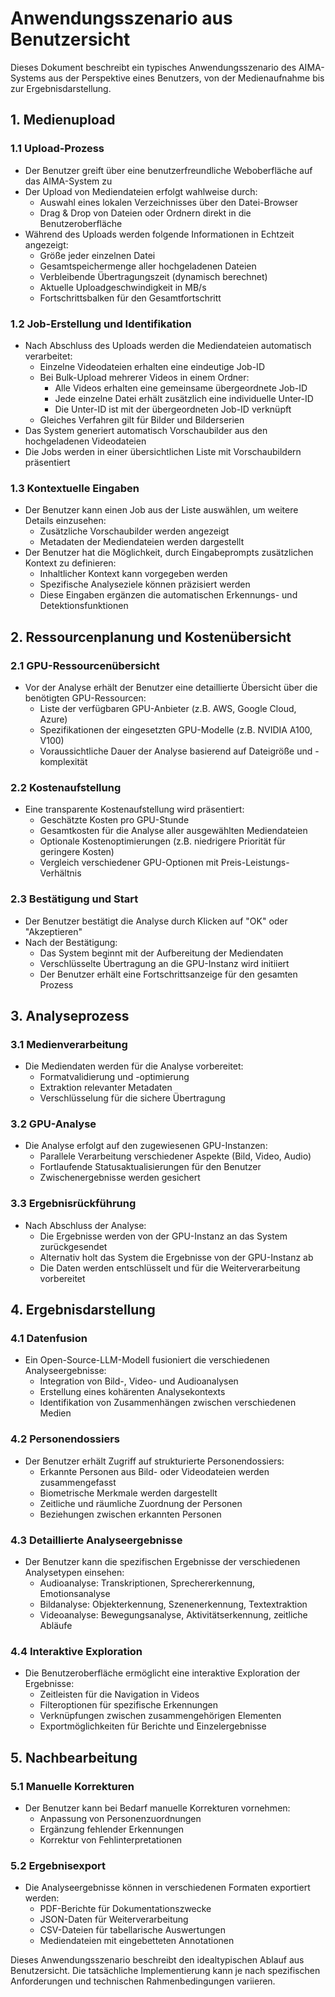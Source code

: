 # Anwendungsszenario aus Benutzersicht

Dieses Dokument beschreibt ein typisches Anwendungsszenario des AIMA-Systems aus der Perspektive eines Benutzers, von der Medienaufnahme bis zur Ergebnisdarstellung.

## 1. Medienupload

### 1.1 Upload-Prozess

- Der Benutzer greift über eine benutzerfreundliche Weboberfläche auf das AIMA-System zu
- Der Upload von Mediendateien erfolgt wahlweise durch:
  - Auswahl eines lokalen Verzeichnisses über den Datei-Browser
  - Drag & Drop von Dateien oder Ordnern direkt in die Benutzeroberfläche
- Während des Uploads werden folgende Informationen in Echtzeit angezeigt:
  - Größe jeder einzelnen Datei
  - Gesamtspeichermenge aller hochgeladenen Dateien
  - Verbleibende Übertragungszeit (dynamisch berechnet)
  - Aktuelle Uploadgeschwindigkeit in MB/s
  - Fortschrittsbalken für den Gesamtfortschritt

### 1.2 Job-Erstellung und Identifikation

- Nach Abschluss des Uploads werden die Mediendateien automatisch verarbeitet:
  - Einzelne Videodateien erhalten eine eindeutige Job-ID
  - Bei Bulk-Upload mehrerer Videos in einem Ordner:
    - Alle Videos erhalten eine gemeinsame übergeordnete Job-ID
    - Jede einzelne Datei erhält zusätzlich eine individuelle Unter-ID
    - Die Unter-ID ist mit der übergeordneten Job-ID verknüpft
  - Gleiches Verfahren gilt für Bilder und Bilderserien
- Das System generiert automatisch Vorschaubilder aus den hochgeladenen Videodateien
- Die Jobs werden in einer übersichtlichen Liste mit Vorschaubildern präsentiert

### 1.3 Kontextuelle Eingaben

- Der Benutzer kann einen Job aus der Liste auswählen, um weitere Details einzusehen:
  - Zusätzliche Vorschaubilder werden angezeigt
  - Metadaten der Mediendateien werden dargestellt
- Der Benutzer hat die Möglichkeit, durch Eingabeprompts zusätzlichen Kontext zu definieren:
  - Inhaltlicher Kontext kann vorgegeben werden
  - Spezifische Analyseziele können präzisiert werden
  - Diese Eingaben ergänzen die automatischen Erkennungs- und Detektionsfunktionen

## 2. Ressourcenplanung und Kostenübersicht

### 2.1 GPU-Ressourcenübersicht

- Vor der Analyse erhält der Benutzer eine detaillierte Übersicht über die benötigten GPU-Ressourcen:
  - Liste der verfügbaren GPU-Anbieter (z.B. AWS, Google Cloud, Azure)
  - Spezifikationen der eingesetzten GPU-Modelle (z.B. NVIDIA A100, V100)
  - Voraussichtliche Dauer der Analyse basierend auf Dateigröße und -komplexität

### 2.2 Kostenaufstellung

- Eine transparente Kostenaufstellung wird präsentiert:
  - Geschätzte Kosten pro GPU-Stunde
  - Gesamtkosten für die Analyse aller ausgewählten Mediendateien
  - Optionale Kostenoptimierungen (z.B. niedrigere Priorität für geringere Kosten)
  - Vergleich verschiedener GPU-Optionen mit Preis-Leistungs-Verhältnis

### 2.3 Bestätigung und Start

- Der Benutzer bestätigt die Analyse durch Klicken auf "OK" oder "Akzeptieren"
- Nach der Bestätigung:
  - Das System beginnt mit der Aufbereitung der Mediendaten
  - Verschlüsselte Übertragung an die GPU-Instanz wird initiiert
  - Der Benutzer erhält eine Fortschrittsanzeige für den gesamten Prozess

## 3. Analyseprozess

### 3.1 Medienverarbeitung

- Die Mediendaten werden für die Analyse vorbereitet:
  - Formatvalidierung und -optimierung
  - Extraktion relevanter Metadaten
  - Verschlüsselung für die sichere Übertragung

### 3.2 GPU-Analyse

- Die Analyse erfolgt auf den zugewiesenen GPU-Instanzen:
  - Parallele Verarbeitung verschiedener Aspekte (Bild, Video, Audio)
  - Fortlaufende Statusaktualisierungen für den Benutzer
  - Zwischenergebnisse werden gesichert

### 3.3 Ergebnisrückführung

- Nach Abschluss der Analyse:
  - Die Ergebnisse werden von der GPU-Instanz an das System zurückgesendet
  - Alternativ holt das System die Ergebnisse von der GPU-Instanz ab
  - Die Daten werden entschlüsselt und für die Weiterverarbeitung vorbereitet

## 4. Ergebnisdarstellung

### 4.1 Datenfusion

- Ein Open-Source-LLM-Modell fusioniert die verschiedenen Analyseergebnisse:
  - Integration von Bild-, Video- und Audioanalysen
  - Erstellung eines kohärenten Analysekontexts
  - Identifikation von Zusammenhängen zwischen verschiedenen Medien

### 4.2 Personendossiers

- Der Benutzer erhält Zugriff auf strukturierte Personendossiers:
  - Erkannte Personen aus Bild- oder Videodateien werden zusammengefasst
  - Biometrische Merkmale werden dargestellt
  - Zeitliche und räumliche Zuordnung der Personen
  - Beziehungen zwischen erkannten Personen

### 4.3 Detaillierte Analyseergebnisse

- Der Benutzer kann die spezifischen Ergebnisse der verschiedenen Analysetypen einsehen:
  - Audioanalyse: Transkriptionen, Sprechererkennung, Emotionsanalyse
  - Bildanalyse: Objekterkennung, Szenenerkennung, Textextraktion
  - Videoanalyse: Bewegungsanalyse, Aktivitätserkennung, zeitliche Abläufe

### 4.4 Interaktive Exploration

- Die Benutzeroberfläche ermöglicht eine interaktive Exploration der Ergebnisse:
  - Zeitleisten für die Navigation in Videos
  - Filteroptionen für spezifische Erkennungen
  - Verknüpfungen zwischen zusammengehörigen Elementen
  - Exportmöglichkeiten für Berichte und Einzelergebnisse

## 5. Nachbearbeitung

### 5.1 Manuelle Korrekturen

- Der Benutzer kann bei Bedarf manuelle Korrekturen vornehmen:
  - Anpassung von Personenzuordnungen
  - Ergänzung fehlender Erkennungen
  - Korrektur von Fehlinterpretationen

### 5.2 Ergebnisexport

- Die Analyseergebnisse können in verschiedenen Formaten exportiert werden:
  - PDF-Berichte für Dokumentationszwecke
  - JSON-Daten für Weiterverarbeitung
  - CSV-Dateien für tabellarische Auswertungen
  - Mediendateien mit eingebetteten Annotationen

Dieses Anwendungsszenario beschreibt den idealtypischen Ablauf aus Benutzersicht. Die tatsächliche Implementierung kann je nach spezifischen Anforderungen und technischen Rahmenbedingungen variieren.